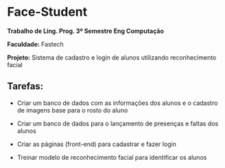 # Face-Student

**Trabalho de Ling. Prog. 3º Semestre Eng Computação**

**Faculdade:** Fastech



**Projeto:** Sistema de cadastro e login de alunos utilizando reconhecimento facial  

## Tarefas:

- Criar um banco de dados com as informações dos alunos e o cadastro de imagens base para o rosto do aluno

- Criar um banco de dados para o lançamento de presenças e faltas dos alunos

- Criar as páginas (front-end) para cadastrar e fazer login 

- Treinar modelo de reconhecimento facial para identificar os alunos
